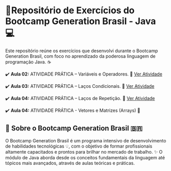  # 🚀Repositório de Exercícios do Bootcamp Generation Brasil - Java 💻

Este repositório reúne os exercícios que desenvolvi durante o Bootcamp Generation Brasil, com foco no aprendizado da poderosa linguagem de programação Java. ☕

✔️ **Aula 02:** ATIVIDADE PRÁTICA – Variáveis e Operadores.
🔗 [Ver Atividade](https://github.com/Fabriciovics/Generation_Exercicios/tree/main/src/Aula_02)

✔️ **Aula 03:** ATIVIDADE PRÁTICA – Laços Condicionais.
🔗 [Ver Atividade](https://github.com/Fabriciovics/Generation_Exercicios/tree/main/src/Aula_03)

✔️ **Aula 04:** ATIVIDADE PRÁTICA – Laços de Repetição.
🔗 [Ver Atividade](https://github.com/Fabriciovics/Generation_Exercicios/tree/main/src/Aula_04)

✔️ **Aula 04:** ATIVIDADE PRÁTICA - Vetores e Matrizes (Arrays) 🔢

## 🚀 Sobre o Bootcamp Generation Brasil 🇧🇷

O Bootcamp Generation Brasil é um programa intensivo de desenvolvimento de habilidades tecnológicas 💡, com o objetivo de formar profissionais altamente capacitados e prontos para brilhar no mercado de trabalho. ✨
O módulo de Java aborda desde os conceitos fundamentais da linguagem até tópicos mais avançados, através de aulas teóricas e práticas.
